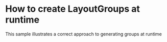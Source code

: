 # How to create LayoutGroups at runtime


<p>This sample illustrates a correct approach to generating groups at runtime</p>

<br/>


